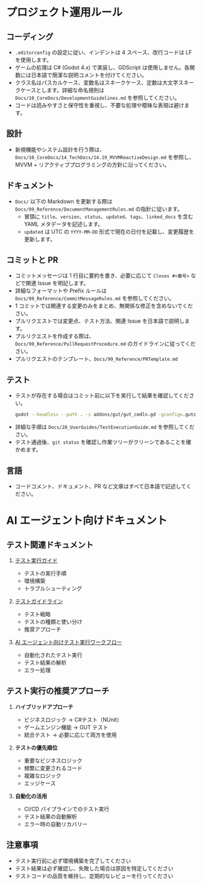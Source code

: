 # プロジェクト運用ルール

## コーディング

-   `.editorconfig` の設定に従い、インデントは 4 スペース、改行コードは LF を使用します。
-   ゲームの処理は C# (Godot 4.x) で実装し、GDScript は使用しません。各関数には日本語で簡潔な説明コメントを付けてください。
-   クラス名はパスカルケース、変数名はスネークケース、定数は大文字スネークケースとします。詳細な命名規則は `Docs/10_CoreDocs/DevelopmentGuidelines.md` を参照してください。
-   コードは読みやすさと保守性を重視し、不要な処理や曖昧な表現は避けます。

## 設計

-   新規機能やシステム設計を行う際は、`Docs/10_CoreDocs/14_TechDocs/14.19_MVVMReactiveDesign.md` を参照し、MVVM + リアクティブプログラミングの方針に沿ってください。

## ドキュメント

-   `Docs/` 以下の Markdown を更新する際は `Docs/99_Reference/DocumentManagementRules.md` の指針に従います。
    -   冒頭に `title`、`version`、`status`、`updated`、`tags`、`linked_docs` を含む YAML メタデータを記述します。
    -   `updated` は UTC の `YYYY-MM-DD` 形式で現在の日付を記載し、変更履歴を更新します。

## コミットと PR

-   コミットメッセージは 1 行目に要約を書き、必要に応じて `Closes #<番号>` などで関連 Issue を明記します。
-   詳細なフォーマットや Prefix ルールは `Docs/99_Reference/CommitMessageRules.md` を参照してください。
-   1 コミットでは関連する変更のみをまとめ、無関係な修正を含めないでください。
-   プルリクエストでは変更点、テスト方法、関連 Issue を日本語で説明します。
-   プルリクエストを作成する際は、`Docs/99_Reference/PullRequestProcedure.md` のガイドラインに従ってください。
-   プルリクエストのテンプレート、`Docs/99_Reference/PRTemplate.md`

## テスト

-   テストが存在する場合はコミット前に以下を実行して結果を確認してください。
    ```bash
    godot --headless --path . -s addons/gut/gut_cmdln.gd -gconfig=.gutconfig.json
    ```
-   詳細な手順は `Docs/20_UserGuides/TestExecutionGuide.md` を参照してください。
-   テスト通過後、`git status` を確認し作業ツリーがクリーンであることを確かめます。

## 言語

-   コードコメント、ドキュメント、PR など文章はすべて日本語で記述してください。

# AI エージェント向けドキュメント

## テスト関連ドキュメント

1. [テスト実行ガイド](Docs/20_UserGuides/TestExecutionGuide.md)

    - テストの実行手順
    - 環境構築
    - トラブルシューティング

2. [テストガイドライン](Docs/20_UserGuides/TestGuidelines.md)

    - テスト戦略
    - テストの種類と使い分け
    - 推奨アプローチ

3. [AI エージェント向けテスト実行ワークフロー](Docs/99_Reference/AI_Agent_TestWorkflow.md)
    - 自動化されたテスト実行
    - テスト結果の解析
    - エラー処理

## テスト実行の推奨アプローチ

1. **ハイブリッドアプローチ**

    - ビジネスロジック → C#テスト（NUnit）
    - ゲームエンジン機能 → GUT テスト
    - 統合テスト → 必要に応じて両方を使用

2. **テストの優先順位**

    - 重要なビジネスロジック
    - 頻繁に変更されるコード
    - 複雑なロジック
    - エッジケース

3. **自動化の活用**
    - CI/CD パイプラインでのテスト実行
    - テスト結果の自動解析
    - エラー時の自動リカバリー

## 注意事項

-   テスト実行前に必ず環境構築を完了してください
-   テスト結果は必ず確認し、失敗した場合は原因を特定してください
-   テストコードの品質を維持し、定期的なレビューを行ってください
